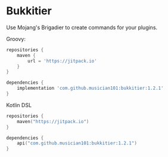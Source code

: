 # Bukkitier

Use Mojang's Brigadier to create commands for your plugins.

Groovy:

```Groovy
repositories {
    maven {
        url = 'https://jitpack.io'
    }
}

dependencies {
    implementation 'com.github.musician101:bukkitier:1.2.1'
}
```

Kotlin DSL

```Kotlin
repositories {
    maven("https://jitpack.io")
}

dependencies {
    api("com.github.musician101:bukkitier:1.2.1")
}
```
